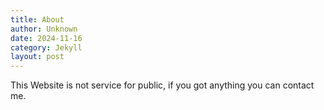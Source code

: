 ```yaml
---
title: About
author: Unknown
date: 2024-11-16
category: Jekyll
layout: post
---
```


This Website is not service for public,
if you got anything you can contact me.
